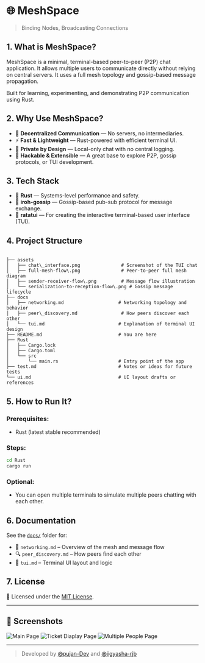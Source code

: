 # 🌐 MeshSpace

> Binding Nodes, Broadcasting Connections

## 1. What is MeshSpace?

MeshSpace is a minimal, terminal-based peer-to-peer (P2P) chat application. It allows multiple users to communicate directly without relying on central servers. It uses a full mesh topology and gossip-based message propagation.

Built for learning, experimenting, and demonstrating P2P communication using Rust.

## 2. Why Use MeshSpace?

- 🛜 **Decentralized Communication** — No servers, no intermediaries.
- ⚡ **Fast & Lightweight** — Rust-powered with efficient terminal UI.
- 🔐 **Private by Design** — Local-only chat with no central logging.
- 🧪 **Hackable & Extensible** — A great base to explore P2P, gossip protocols, or TUI development.

## 3. Tech Stack

- 🦀 **Rust** — Systems-level performance and safety.
- 📡 **iroh-gossip** — Gossip-based pub-sub protocol for message exchange.
- 🧵 **ratatui** — For creating the interactive terminal-based user interface (TUI).

## 4. Project Structure

```

├── assets
│   ├── chat\_interface.png               # Screenshot of the TUI chat
│   ├── full-mesh-flow\.png               # Peer-to-peer full mesh diagram
│   ├── sender-receiver-flow\.png         # Message flow illustration
│   └── serialization-to-reception-flow\.png # Gossip message lifecycle
├── docs
│   ├── networking.md                    # Networking topology and behavior
│   ├── peer\_discovery.md                # How peers discover each other
│   └── tui.md                           # Explanation of terminal UI design
├── README.md                            # You are here
├── Rust
│   ├── Cargo.lock
│   ├── Cargo.toml
│   └── src
│       └── main.rs                      # Entry point of the app
├── test.md                              # Notes or ideas for future tests
└── ui.md                                # UI layout drafts or references

```

## 5. How to Run It?

### Prerequisites:

- Rust (latest stable recommended)

### Steps:

```bash
cd Rust
cargo run
```

### Optional:

- You can open multiple terminals to simulate multiple peers chatting with each other.

## 6. Documentation

See the [`docs/`](./docs) folder for:

- 📡 `networking.md` – Overview of the mesh and message flow
- 🔍 `peer_discovery.md` – How peers find each other
- 🎨 `tui.md` – Terminal UI layout and logic

## 7. License

📝 Licensed under the [MIT License](./LICENSE).

---

## 📸 Screenshots
![Main Page](assets/main-page) 
![Ticket Diaplay Page](assets/ticket-page)
![Multiple People Page](assets/multiple-people-chat) 

---

> Developed by [@pujan-Dev](https://github.com/Pujan-Dev) and [@jigyasha-rjb](https://github.com/jigyasha-rjb)
